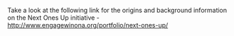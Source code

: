 Take a look at the following link for the origins and background information on the Next Ones Up initiative - http://www.engagewinona.org/portfolio/next-ones-up/
